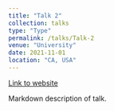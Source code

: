 ```yaml
---
title: "Talk 2"
collection: talks
type: "Type"
permalink: /talks/Talk-2
venue: "University"
date: 2021-11-01
location: "CA, USA"
---
```


[Link to website]()

Markdown description of talk.